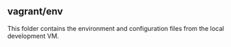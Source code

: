 ## vagrant/env

This folder contains the environment and configuration files from the local development VM.
